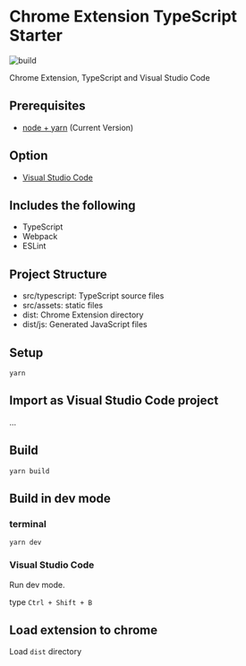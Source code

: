 # Chrome Extension TypeScript Starter

![build](https://github.com/chibat/chrome-extension-typescript-starter/workflows/build/badge.svg)

Chrome Extension, TypeScript and Visual Studio Code

## Prerequisites

* [node + yarn](https://nodejs.org/) (Current Version)

## Option

* [Visual Studio Code](https://code.visualstudio.com/)

## Includes the following

* TypeScript
* Webpack
* ESLint

## Project Structure

* src/typescript: TypeScript source files
* src/assets: static files
* dist: Chrome Extension directory
* dist/js: Generated JavaScript files

## Setup

```
yarn
```

## Import as Visual Studio Code project

...

## Build

```
yarn build
```

## Build in dev mode

### terminal

```
yarn dev
```

### Visual Studio Code

Run dev mode.

type `Ctrl + Shift + B`

## Load extension to chrome

Load `dist` directory
